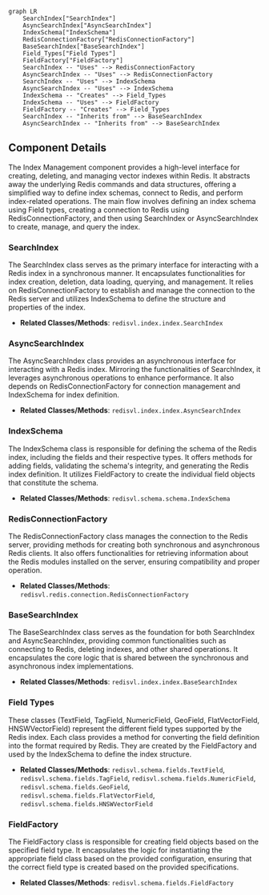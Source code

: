 ```mermaid
graph LR
    SearchIndex["SearchIndex"]
    AsyncSearchIndex["AsyncSearchIndex"]
    IndexSchema["IndexSchema"]
    RedisConnectionFactory["RedisConnectionFactory"]
    BaseSearchIndex["BaseSearchIndex"]
    Field_Types["Field Types"]
    FieldFactory["FieldFactory"]
    SearchIndex -- "Uses" --> RedisConnectionFactory
    AsyncSearchIndex -- "Uses" --> RedisConnectionFactory
    SearchIndex -- "Uses" --> IndexSchema
    AsyncSearchIndex -- "Uses" --> IndexSchema
    IndexSchema -- "Creates" --> Field_Types
    IndexSchema -- "Uses" --> FieldFactory
    FieldFactory -- "Creates" --> Field_Types
    SearchIndex -- "Inherits from" --> BaseSearchIndex
    AsyncSearchIndex -- "Inherits from" --> BaseSearchIndex
```

## Component Details

The Index Management component provides a high-level interface for creating, deleting, and managing vector indexes within Redis. It abstracts away the underlying Redis commands and data structures, offering a simplified way to define index schemas, connect to Redis, and perform index-related operations. The main flow involves defining an index schema using Field types, creating a connection to Redis using RedisConnectionFactory, and then using SearchIndex or AsyncSearchIndex to create, manage, and query the index.

### SearchIndex
The SearchIndex class serves as the primary interface for interacting with a Redis index in a synchronous manner. It encapsulates functionalities for index creation, deletion, data loading, querying, and management. It relies on RedisConnectionFactory to establish and manage the connection to the Redis server and utilizes IndexSchema to define the structure and properties of the index.
- **Related Classes/Methods**: `redisvl.index.index.SearchIndex`

### AsyncSearchIndex
The AsyncSearchIndex class provides an asynchronous interface for interacting with a Redis index. Mirroring the functionalities of SearchIndex, it leverages asynchronous operations to enhance performance. It also depends on RedisConnectionFactory for connection management and IndexSchema for index definition.
- **Related Classes/Methods**: `redisvl.index.index.AsyncSearchIndex`

### IndexSchema
The IndexSchema class is responsible for defining the schema of the Redis index, including the fields and their respective types. It offers methods for adding fields, validating the schema's integrity, and generating the Redis index definition. It utilizes FieldFactory to create the individual field objects that constitute the schema.
- **Related Classes/Methods**: `redisvl.schema.schema.IndexSchema`

### RedisConnectionFactory
The RedisConnectionFactory class manages the connection to the Redis server, providing methods for creating both synchronous and asynchronous Redis clients. It also offers functionalities for retrieving information about the Redis modules installed on the server, ensuring compatibility and proper operation.
- **Related Classes/Methods**: `redisvl.redis.connection.RedisConnectionFactory`

### BaseSearchIndex
The BaseSearchIndex class serves as the foundation for both SearchIndex and AsyncSearchIndex, providing common functionalities such as connecting to Redis, deleting indexes, and other shared operations. It encapsulates the core logic that is shared between the synchronous and asynchronous index implementations.
- **Related Classes/Methods**: `redisvl.index.index.BaseSearchIndex`

### Field Types
These classes (TextField, TagField, NumericField, GeoField, FlatVectorField, HNSWVectorField) represent the different field types supported by the Redis index. Each class provides a method for converting the field definition into the format required by Redis. They are created by the FieldFactory and used by the IndexSchema to define the index structure.
- **Related Classes/Methods**: `redisvl.schema.fields.TextField`, `redisvl.schema.fields.TagField`, `redisvl.schema.fields.NumericField`, `redisvl.schema.fields.GeoField`, `redisvl.schema.fields.FlatVectorField`, `redisvl.schema.fields.HNSWVectorField`

### FieldFactory
The FieldFactory class is responsible for creating field objects based on the specified field type. It encapsulates the logic for instantiating the appropriate field class based on the provided configuration, ensuring that the correct field type is created based on the provided specifications.
- **Related Classes/Methods**: `redisvl.schema.fields.FieldFactory`
